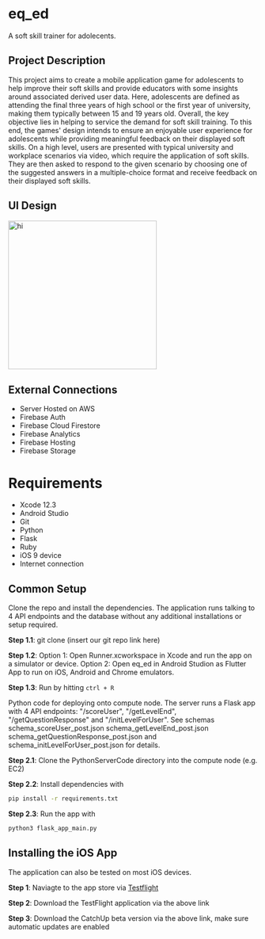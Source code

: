 # eq_ed

A soft skill trainer for adolecents.

## Project Description

This project aims to create a mobile application game for adolescents to help improve their soft skills and provide educators with some insights around associated derived user data. Here, adolescents are defined as attending the final three years of high school or the first year of university, making them typically between 15 and 19 years old. Overall, the key objective lies in helping to service the demand for soft skill training. To this end, the games' design intends to ensure an enjoyable user experience for adolescents while providing meaningful feedback on their displayed soft skills. On a high level, users are presented with typical university and workplace scenarios via video, which require the application of soft skills. They are then asked to respond to the given scenario by choosing one of the suggested answers in a multiple-choice format and receive feedback on their displayed soft skills.

## UI Design 
<img src="CatchUpHome.png" alt="hi" class="inline" width="300"/>

## External Connections 
- Server Hosted on AWS 
- Firebase Auth 
- Firebase Cloud Firestore 
- Firebase Analytics 
- Firebase Hosting 
- Firebase Storage 

# Requirements 

* Xcode 12.3
* Android Studio 
* Git
* Python
* Flask
* Ruby
* iOS 9 device
* Internet connection 


## Common Setup
Clone the repo and install the dependencies. 
The application runs talking to 4 API endpoints and the database without any additional installations or setup required. 

**Step 1.1**: 
git clone (insert our git repo link here)

**Step 1.2**: 
Option 1: Open Runner.xcworkspace in Xcode and run the app on a simulator or device.
Option 2: Open eq_ed in Android Studion as Flutter App to run on iOS, Android and Chrome emulators. 

**Step 1.3**: 
Run by hitting `ctrl + R`

Python code for deploying onto compute node. The server runs a Flask app with 4 API endpoints:
"/scoreUser", "/getLevelEnd", "/getQuestionResponse" and "/initLevelForUser". See schemas
schema_scoreUser_post.json
schema_getLevelEnd_post.json
schema_getQuestionResponse_post.json and
schema_initLevelForUser_post.json for details.

**Step 2.1**: Clone the PythonServerCode directory into the compute node (e.g. EC2)

**Step 2.2**: Install dependencies with 
```bash 
pip install -r requirements.txt
```

**Step 2.3**: Run the app with 
```bash
python3 flask_app_main.py
```


## Installing the iOS App
The application can also be tested on most iOS devices. 

**Step 1**: Naviagte to the app store via [Testflight](https://testflight.apple.com/join/rc8lUsIS) 

**Step 2**: Download the TestFlight application via the above link 

**Step 3**: Download the CatchUp beta version via the above link, make sure automatic updates are enabled 
